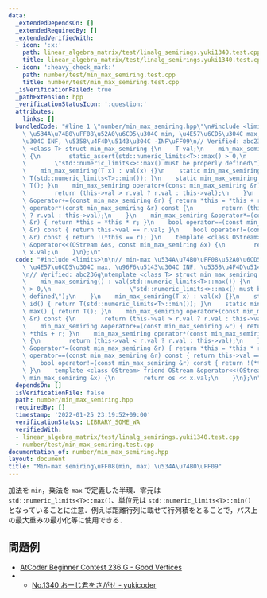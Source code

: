 ```yaml
---
data:
  _extendedDependsOn: []
  _extendedRequiredBy: []
  _extendedVerifiedWith:
  - icon: ':x:'
    path: linear_algebra_matrix/test/linalg_semirings.yuki1340.test.cpp
    title: linear_algebra_matrix/test/linalg_semirings.yuki1340.test.cpp
  - icon: ':heavy_check_mark:'
    path: number/test/min_max_semiring.test.cpp
    title: number/test/min_max_semiring.test.cpp
  _isVerificationFailed: true
  _pathExtension: hpp
  _verificationStatusIcon: ':question:'
  attributes:
    links: []
  bundledCode: "#line 1 \"number/min_max_semiring.hpp\"\n#include <limits>\n\n// min-max\
    \ \u534A\u74B0\uFF08\u52A0\u6CD5\u304C min, \u4E57\u6CD5\u304C max, \u96F6\u5143\
    \u304C INF, \u5358\u4F4D\u5143\u304C -INF\uFF09\n// Verified: abc236g\ntemplate\
    \ <class T> struct min_max_semiring {\n    T val;\n    min_max_semiring() : val(std::numeric_limits<T>::max())\
    \ {\n        static_assert(std::numeric_limits<T>::max() > 0,\n              \
    \        \"std::numeric_limits<>::max() must be properly defined\");\n    }\n\
    \    min_max_semiring(T x) : val(x) {}\n    static min_max_semiring id() { return\
    \ T(std::numeric_limits<T>::min()); }\n    static min_max_semiring max() { return\
    \ T(); }\n    min_max_semiring operator+(const min_max_semiring &r) const {\n\
    \        return (this->val > r.val ? r.val : this->val);\n    }\n    min_max_semiring\
    \ &operator+=(const min_max_semiring &r) { return *this = *this + r; }\n    min_max_semiring\
    \ operator*(const min_max_semiring &r) const {\n        return (this->val < r.val\
    \ ? r.val : this->val);\n    }\n    min_max_semiring &operator*=(const min_max_semiring\
    \ &r) { return *this = *this * r; }\n    bool operator==(const min_max_semiring\
    \ &r) const { return this->val == r.val; }\n    bool operator!=(const min_max_semiring\
    \ &r) const { return !(*this == r); }\n    template <class OStream> friend OStream\
    \ &operator<<(OStream &os, const min_max_semiring &x) {\n        return os <<\
    \ x.val;\n    }\n};\n"
  code: "#include <limits>\n\n// min-max \u534A\u74B0\uFF08\u52A0\u6CD5\u304C min,\
    \ \u4E57\u6CD5\u304C max, \u96F6\u5143\u304C INF, \u5358\u4F4D\u5143\u304C -INF\uFF09\
    \n// Verified: abc236g\ntemplate <class T> struct min_max_semiring {\n    T val;\n\
    \    min_max_semiring() : val(std::numeric_limits<T>::max()) {\n        static_assert(std::numeric_limits<T>::max()\
    \ > 0,\n                      \"std::numeric_limits<>::max() must be properly\
    \ defined\");\n    }\n    min_max_semiring(T x) : val(x) {}\n    static min_max_semiring\
    \ id() { return T(std::numeric_limits<T>::min()); }\n    static min_max_semiring\
    \ max() { return T(); }\n    min_max_semiring operator+(const min_max_semiring\
    \ &r) const {\n        return (this->val > r.val ? r.val : this->val);\n    }\n\
    \    min_max_semiring &operator+=(const min_max_semiring &r) { return *this =\
    \ *this + r; }\n    min_max_semiring operator*(const min_max_semiring &r) const\
    \ {\n        return (this->val < r.val ? r.val : this->val);\n    }\n    min_max_semiring\
    \ &operator*=(const min_max_semiring &r) { return *this = *this * r; }\n    bool\
    \ operator==(const min_max_semiring &r) const { return this->val == r.val; }\n\
    \    bool operator!=(const min_max_semiring &r) const { return !(*this == r);\
    \ }\n    template <class OStream> friend OStream &operator<<(OStream &os, const\
    \ min_max_semiring &x) {\n        return os << x.val;\n    }\n};\n"
  dependsOn: []
  isVerificationFile: false
  path: number/min_max_semiring.hpp
  requiredBy: []
  timestamp: '2022-01-25 23:19:52+09:00'
  verificationStatus: LIBRARY_SOME_WA
  verifiedWith:
  - linear_algebra_matrix/test/linalg_semirings.yuki1340.test.cpp
  - number/test/min_max_semiring.test.cpp
documentation_of: number/min_max_semiring.hpp
layout: document
title: "Min-max semiring\uFF08(min, max) \u534A\u74B0\uFF09"
---
```


加法を `min`，乗法を `max` で定義した半環．零元は `std::numeric_limits<T>::max()`、単位元は `std::numeric_limits<T>::min()` となっていることに注意．例えば距離行列に載せて行列積をとることで，パス上の最大重みの最小化等に使用できる．

## 問題例

- [AtCoder Beginner Contest 236 G - Good Vertices](https://atcoder.jp/contests/abc236/tasks/abc236_g)
- - [No.1340 おーじ君をさがせ - yukicoder](https://yukicoder.me/problems/no/1340)

